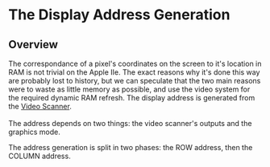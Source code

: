 # The Display Address Generation

## Overview

The correspondance of a pixel's coordinates on the screen to it's location in RAM is not trivial on the Apple IIe. The exact reasons why it's done this way are probably lost to history, but we can speculate that the two main reasons were to waste as little memory as possible, and use the video system for the required dynamic RAM refresh. The display address is generated from the [Video Scanner](video-scanner.md).<br />
<br />
The address depends on two things: the video scanner's outputs and the graphics mode.

The address generation is split in two phases: the ROW address, then the COLUMN address.

